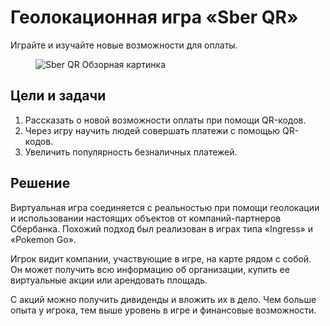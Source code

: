 # Геолокационная игра «Sber QR»

Играйте и изучайте новые возможности для оплаты.

<figure>
    <img src="{{ site.baseurl }}/assets/img/projects/sber-qr/sber-qr-1-overview.png" alt="Sber QR Обзорная картинка"/>
</figure>

## Цели и задачи
1. Рассказать о новой возможности оплаты при помощи QR-кодов.
2. Через игру научить людей совершать платежи с помощью QR-кодов.
3. Увеличить популярность безналичных платежей.

## Решение

Виртуальная игра соединяется с реальностью при помощи геолокации и использовании настоящих объектов от компаний-партнеров Сбербанка. Похожий подход был реализован в играх типа «Ingress» и «Pokemon Go».

Игрок видит компании, участвующие в игре, на карте рядом с собой. Он может получить всю информацию об организации, купить ее виртуальные акции или арендовать площадь.

С акций можно получить дивиденды и вложить их в дело. Чем больше опыта у игрока, тем выше уровень в игре и финансовые возможности.
